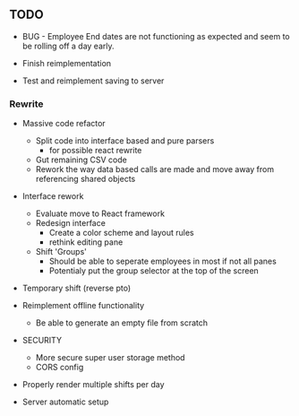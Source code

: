 ## TODO

* BUG - Employee End dates are not functioning as expected and seem to be rolling off a day early.

* Finish reimplementation
 - Test and reimplement saving to server


### Rewrite


* Massive code refactor
  - Split code into interface based and pure parsers 
      * for possible react rewrite
  - Gut remaining CSV code
  - Rework the way data based calls are made and move away from referencing shared objects

* Interface rework
  - Evaluate move to React framework
  - Redesign interface 
    * Create a color scheme and layout rules
    * rethink editing pane
  - Shift 'Groups'
    * Should be able to seperate employees in most if not all panes
    * Potentialy put the group selector at the top of the screen

* Temporary shift (reverse pto)

* Reimplement offline functionality
  - Be able to generate an empty file from scratch

* SECURITY
  - More secure super user storage method
  - CORS config

* Properly render multiple shifts per day

* Server automatic setup